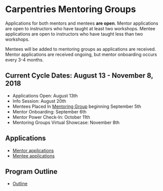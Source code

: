 # Carpentries Mentoring Groups
Applications for both mentors and mentees **are open**. Mentor applications are open to instructors who have taught at least two workshops. Mentee applications are open to instructors who have taught less than two workshops.

Mentees will be added to mentoring groups as applications are received. Mentor applications are received ongoing, but mentor onboarding occurs every 3-4 months.

## Current Cycle Dates: August 13 - November 8, 2018  
+ Applications Open: August 13th
+ Info Session: August 20th
+ Mentees Placed In [Mentoring Group](http://pad.software-carpentry.org/mentoring-groups) beginning September 5th
+ Mentor Onboarding: September 6th
+ Mentor Power Check-In: October 11th  
+ Mentoring Groups Virtual Showcase: November 8th

## Applications
+ [Mentor applications](https://goo.gl/forms/5fPjKzdEJ1DmdyMY2)  
+ [Mentee applications](https://goo.gl/forms/mRtL2YNZ9YyPNVC72)  

## Program Outline
+ [Outline](https://github.com/carpentries/mentoring/blob/master/mentoring-groups/program-outline.md)

